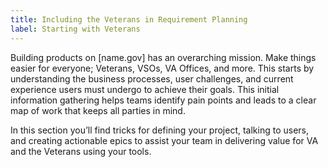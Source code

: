 ```yaml
---
title: Including the Veterans in Requirement Planning
label: Starting with Veterans
---
```


Building products on [name.gov] has an overarching mission. Make things easier for everyone; Veterans, VSOs, VA Offices, and more. This starts by understanding the business processes, user challenges,  and current experience users must undergo to achieve their goals. This initial information gathering helps teams identify pain points and leads to a clear map of work that keeps all parties in mind.

In this section you’ll find tricks for defining your project, talking to users, and creating actionable epics to assist your team in delivering value for VA and the Veterans using your tools.
